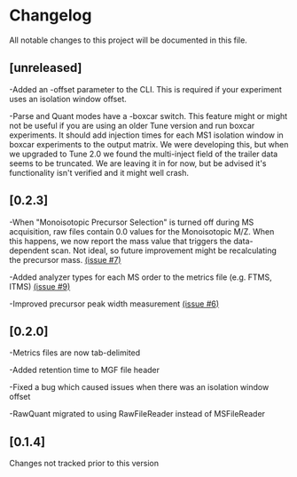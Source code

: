# Changelog
All notable changes to this project will be documented in this file.

## [unreleased]
-Added an -offset parameter to the CLI. This is required if your experiment uses an isolation window offset.

-Parse and Quant modes have a -boxcar switch. This feature might or might not be useful if you are using
an older Tune version and run boxcar experiments. It should add injection times for each MS1 isolation window in boxcar
experiments to the output matrix. We were developing this, but when we upgraded to Tune 2.0 we found
the multi-inject field of the trailer data seems to be truncated. We are leaving it in for now, but be advised it's
functionality isn't verified and it might well crash.

## [0.2.3]
-When "Monoisotopic Precursor Selection" is turned off during MS acquisition, raw files contain
0.0 values for the Monoisotopic M/Z. When this happens, we now report the mass value that triggers
the data-dependent scan. Not ideal, so future improvement might be recalculating the precursor mass.
[(issue #7)](https://github.com/kevinkovalchik/RawQuant/issues/7)

-Added analyzer types for each MS order to the metrics file (e.g. FTMS, ITMS)
[(issue #9)](https://github.com/kevinkovalchik/RawQuant/issues/9)

-Improved precursor peak width measurement
[(issue #6)](https://github.com/kevinkovalchik/RawQuant/issues/6)

## [0.2.0]
-Metrics files are now tab-delimited

-Added retention time to MGF file header

-Fixed a bug which caused issues when there was an isolation window offset

-RawQuant migrated to using RawFileReader instead of MSFileReader

## [0.1.4]
Changes not tracked prior to this version
